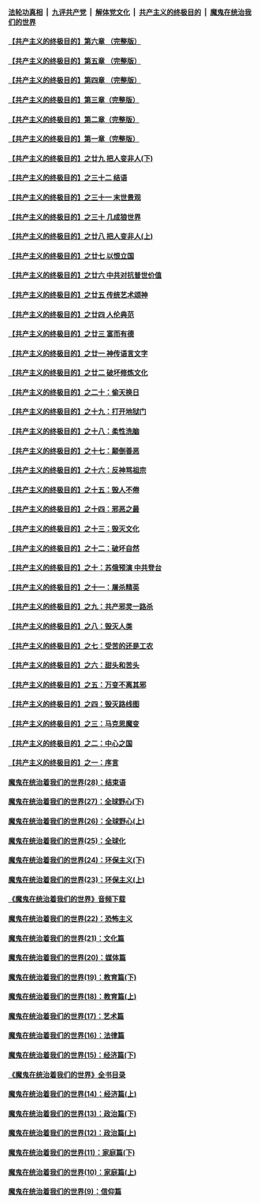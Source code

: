 ####  [法轮功真相](../../../../basic/blob/master/README.md?t=06060201) &nbsp;|&nbsp; [九评共产党](../../../../9ping.md/blob/master/README.md?t=06060201) &nbsp;|&nbsp; [解体党文化](../../../../jtdwh.md/blob/master/README.md?t=06060201)  &nbsp;|&nbsp; [共产主义的终极目的](../../../../gczydzjmd.md/blob/master/README.md?t=06060201) &nbsp;|&nbsp; [魔鬼在统治我们的世界](../../../../mgztzwmdsj.md/blob/master/README.md?t=06060201) 

#### [【共产主义的终极目的】第六章 （完整版）](../pages/nsc422/n11428913.md?t=06060201) 

#### [【共产主义的终极目的】第五章 （完整版）](../pages/nsc422/n11428912.md?t=06060201) 

#### [【共产主义的终极目的】第四章 （完整版）](../pages/nsc422/n11428907.md?t=06060201) 

#### [【共产主义的终极目的】第三章（完整版）](../pages/nsc422/n11428848.md?t=06060201) 

#### [【共产主义的终极目的】第二章（完整版）](../pages/nsc422/n11428831.md?t=06060201) 

#### [【共产主义的终极目的】第一章（完整版）](../pages/nsc422/n11417651.md?t=06060201) 

#### [【共产主义的终极目的】之廿九 把人变非人(下)](../pages/nsc422/n11344140.md?t=06060201) 

#### [【共产主义的终极目的】之三十二 结语](../pages/nsc422/n11360535.md?t=06060201) 

#### [【共产主义的终极目的】之三十一 末世景观](../pages/nsc422/n11351129.md?t=06060201) 

#### [【共产主义的终极目的】之三十 几成狼世界](../pages/nsc422/n11348280.md?t=06060201) 

#### [【共产主义的终极目的】之廿八 把人变非人(上)](../pages/nsc422/n11340492.md?t=06060201) 

#### [【共产主义的终极目的】之廿七 以恨立国](../pages/nsc422/n11336944.md?t=06060201) 

#### [【共产主义的终极目的】之廿六 中共对抗普世价值](../pages/nsc422/n11324785.md?t=06060201) 

#### [【共产主义的终极目的】之廿五 传统艺术颂神](../pages/nsc422/n11296396.md?t=06060201) 

#### [【共产主义的终极目的】之廿四 人伦典范](../pages/nsc422/n11296397.md?t=06060201) 

#### [【共产主义的终极目的】之廿三 富而有德](../pages/nsc422/n11283598.md?t=06060201) 

#### [【共产主义的终极目的】之廿一 神传语言文字](../pages/nsc422/n11263265.md?t=06060201) 

#### [【共产主义的终极目的】之廿二 破坏修炼文化](../pages/nsc422/n11245728.md?t=06060201) 

#### [【共产主义的终极目的】之二十：偷天换日](../pages/nsc422/n11238846.md?t=06060201) 

#### [【共产主义的终极目的】之十九：打开地狱门](../pages/nsc422/n11206376.md?t=06060201) 

#### [【共产主义的终极目的】之十八：柔性洗脑](../pages/nsc422/n11199994.md?t=06060201) 

#### [【共产主义的终极目的】之十七：颠倒善恶](../pages/nsc422/n11179782.md?t=06060201) 

#### [【共产主义的终极目的】之十六：反神骂祖宗](../pages/nsc422/n11166798.md?t=06060201) 

#### [【共产主义的终极目的】之十五：毁人不倦](../pages/nsc422/n11166792.md?t=06060201) 

#### [【共产主义的终极目的】之十四：邪恶之最](../pages/nsc422/n11150249.md?t=06060201) 

#### [【共产主义的终极目的】之十三：毁灭文化](../pages/nsc422/n11135227.md?t=06060201) 

#### [【共产主义的终极目的】之十二：破坏自然](../pages/nsc422/n11135214.md?t=06060201) 

#### [【共产主义的终极目的】之十：苏俄预演 中共登台](../pages/nsc422/n11118424.md?t=06060201) 

#### [【共产主义的终极目的】之十一：屠杀精英](../pages/nsc422/n11118442.md?t=06060201) 

#### [【共产主义的终极目的】之九：共产邪灵一路杀](../pages/nsc422/n11114139.md?t=06060201) 

#### [【共产主义的终极目的】之八：毁灭人类](../pages/nsc422/n11108503.md?t=06060201) 

#### [【共产主义的终极目的】之七：受苦的还是工农](../pages/nsc422/n11101809.md?t=06060201) 

#### [【共产主义的终极目的】之六：甜头和苦头](../pages/nsc422/n11096971.md?t=06060201) 

#### [【共产主义的终极目的】之五：万变不离其邪](../pages/nsc422/n11091285.md?t=06060201) 

#### [【共产主义的终极目的】之四：毁灭路线图](../pages/nsc422/n11086284.md?t=06060201) 

#### [【共产主义的终极目的】之三：马克思魔变](../pages/nsc422/n11061941.md?t=06060201) 

#### [【共产主义的终极目的】之二：中心之国](../pages/nsc422/n11047728.md?t=06060201) 

#### [【共产主义的终极目的】之一：序言](../pages/nsc422/n11086077.md?t=06060201) 

#### [魔鬼在统治着我们的世界(28)：结束语](../pages/nsc422/n10936246.md?t=06060201) 

#### [魔鬼在统治着我们的世界(27)：全球野心(下)](../pages/nsc422/n10928319.md?t=06060201) 

#### [魔鬼在统治着我们的世界(26)：全球野心(上)](../pages/nsc422/n10900318.md?t=06060201) 

#### [魔鬼在统治着我们的世界(25)：全球化](../pages/nsc422/n10788205.md?t=06060201) 

#### [魔鬼在统治着我们的世界(24)：环保主义(下)](../pages/nsc422/n10695307.md?t=06060201) 

#### [魔鬼在统治着我们的世界(23)：环保主义(上)](../pages/nsc422/n10688613.md?t=06060201) 

#### [《魔鬼在统治着我们的世界》音频下载](../pages/nsc422/n10635553.md?t=06060201) 

#### [魔鬼在统治着我们的世界(22)：恐怖主义](../pages/nsc422/n10614727.md?t=06060201) 

#### [魔鬼在统治着我们的世界(21)：文化篇](../pages/nsc422/n10597706.md?t=06060201) 

#### [魔鬼在统治着我们的世界(20)：媒体篇](../pages/nsc422/n10586579.md?t=06060201) 

#### [魔鬼在统治着我们的世界(19)：教育篇(下)](../pages/nsc422/n10564808.md?t=06060201) 

#### [魔鬼在统治着我们的世界(18)：教育篇(上)](../pages/nsc422/n10526970.md?t=06060201) 

#### [魔鬼在统治着我们的世界(17)：艺术篇](../pages/nsc422/n10499093.md?t=06060201) 

#### [魔鬼在统治着我们的世界(16)：法律篇](../pages/nsc422/n10485969.md?t=06060201) 

#### [魔鬼在统治着我们的世界(15)：经济篇(下)](../pages/nsc422/n10469975.md?t=06060201) 

#### [《魔鬼在统治着我们的世界》全书目录](../pages/nsc422/n10464261.md?t=06060201) 

#### [魔鬼在统治着我们的世界(14)：经济篇(上)](../pages/nsc422/n10457370.md?t=06060201) 

#### [魔鬼在统治着我们的世界(13)：政治篇(下)](../pages/nsc422/n10448270.md?t=06060201) 

#### [魔鬼在统治着我们的世界(12)：政治篇(上)](../pages/nsc422/n10444576.md?t=06060201) 

#### [魔鬼在统治着我们的世界(11)：家庭篇(下)](../pages/nsc422/n10440961.md?t=06060201) 

#### [魔鬼在统治着我们的世界(10)：家庭篇(上)](../pages/nsc422/n10435448.md?t=06060201) 

#### [魔鬼在统治着我们的世界(9)：信仰篇](../pages/nsc422/n10432159.md?t=06060201) 

